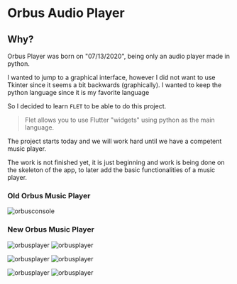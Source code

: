# Orbus Audio Player

## Why?

Orbus Player was born on "07/13/2020", being only an audio player made in python.

I wanted to jump to a graphical interface, however I did not want to use Tkinter since it seems a bit backwards (graphically). I wanted to keep the python language since it is my favorite language

So I decided to learn ```FLET``` to be able to do this project.

> Flet allows you to use Flutter "widgets" using python as the main language.

The project starts today and we will work hard until we have a competent music player.

The work is not finished yet, it is just beginning and work is being done on the skeleton of the app, to later add the basic functionalities of a music player.

### Old Orbus Music Player

![orbusconsole](./images/orbusmusic.jpg "Console Banner")

### New Orbus Music Player

![orbusplayer](./images/mainpage.jpg)
![orbusplayer](./images/playlistspage.jpg)

![orbusplayer](./images/contactpage.jpg)
![orbusplayer](./images/playingsongpage.jpg)

![orbusplayer](./images/configpage.jpg)
![orbusplayer](./images/searchpage.jpg)
